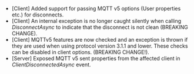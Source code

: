 * [Client] Added support for passing MQTT v5 options (User properties etc.) for disconnects.
* [Client] An internal exception is no longer caught silently when calling _DisconnectAsync_ to indicate that the disconnect is not clean (BREAKING CHANGE).
* [Client] MQTTv5 features are now checked and an exception is thrown if they are used when using protocol version 3.1.1 and lower. These checks can be disabled in client options. (BREAKING CHANGE!).
* [Server] Exposed MQTT v5 sent properties from the affected client in _ClientDisconnectedAsync_ event.
